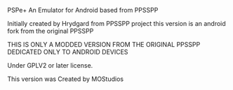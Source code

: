 

PSPe+ An Emulator for Android based from PPSSPP

Initially created by Hrydgard from PPSSPP project this version is an android fork from the original PPSSPP

THIS IS ONLY A MODDED VERSION FROM THE ORIGINAL PPSSPP DEDICATED ONLY TO ANDROID DEVICES






Under GPLV2 or later license.

This version was Created by MOStudios
